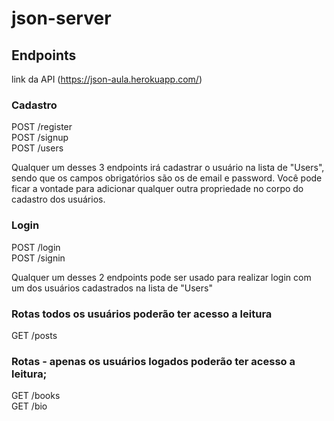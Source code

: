 # json-server

## Endpoints

link da API (https://json-aula.herokuapp.com/)

### Cadastro

POST /register <br/>
POST /signup <br/>
POST /users

Qualquer um desses 3 endpoints irá cadastrar o usuário na lista de "Users", sendo que os campos obrigatórios são os de email e password.
Você pode ficar a vontade para adicionar qualquer outra propriedade no corpo do cadastro dos usuários.

### Login

POST /login <br/>
POST /signin

Qualquer um desses 2 endpoints pode ser usado para realizar login com um dos usuários cadastrados na lista de "Users"


### Rotas todos os usuários poderão ter acesso a leitura

GET /posts

### Rotas - apenas os usuários logados poderão ter acesso a leitura;

GET /books <br />
GET /bio

